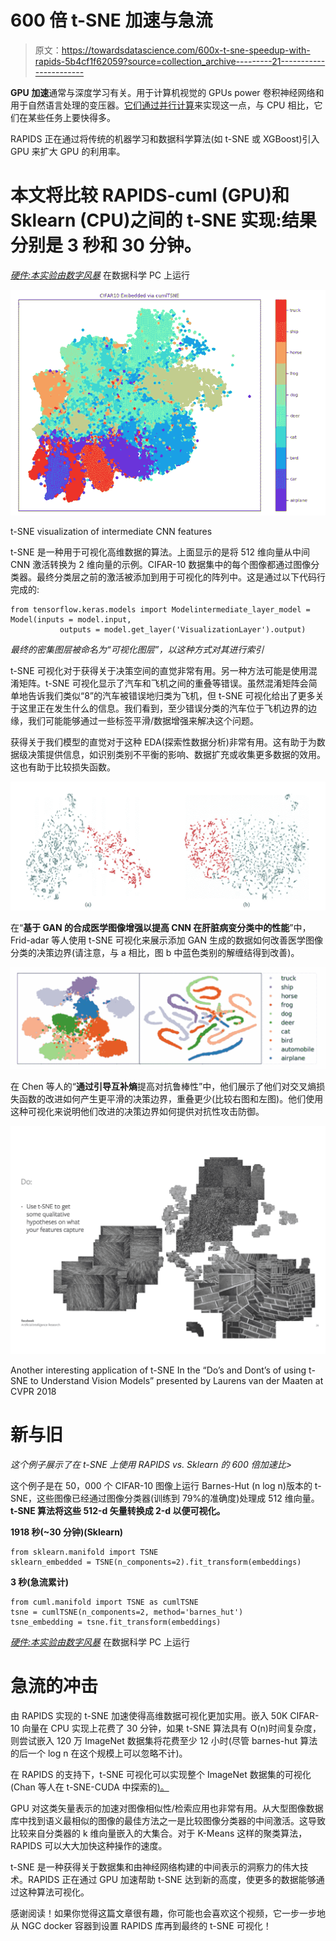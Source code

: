 # 600 倍 t-SNE 加速与急流

> 原文：<https://towardsdatascience.com/600x-t-sne-speedup-with-rapids-5b4cf1f62059?source=collection_archive---------21----------------------->

**GPU 加速**通常与深度学习有关。用于计算机视觉的 GPUs power 卷积神经网络和用于自然语言处理的变压器。[它们通过并行计算](https://www.quora.com/Why-are-GPUs-more-powerful-than-CPUs)来实现这一点，与 CPU 相比，它们在某些任务上要快得多。

RAPIDS 正在通过将传统的机器学习和数据科学算法(如 t-SNE 或 XGBoost)引入 GPU 来扩大 GPU 的利用率。

# 本文将比较 RAPIDS-cuml (GPU)和 Sklearn (CPU)之间的 t-SNE 实现:结果分别是 3 秒和 30 分钟。

[*硬件:本实验由数字风暴*](https://www.digitalstorm.com/nvidia-data-science.asp) 在数据科学 PC 上运行

![](img/ce519aff859546e16f6a833e74956dc2.png)

t-SNE visualization of intermediate CNN features

t-SNE 是一种用于可视化高维数据的算法。上面显示的是将 512 维向量从中间 CNN 激活转换为 2 维向量的示例。CIFAR-10 数据集中的每个图像都通过图像分类器。最终分类层之前的激活被添加到用于可视化的阵列中。这是通过以下代码行完成的:

```
from tensorflow.keras.models import Modelintermediate_layer_model = Model(inputs = model.input, 
           outputs = model.get_layer('VisualizationLayer').output)
```

*最终的密集图层被命名为“可视化图层”，以这种方式对其进行索引*

t-SNE 可视化对于获得关于决策空间的直觉非常有用。另一种方法可能是使用混淆矩阵。t-SNE 可视化显示了汽车和飞机之间的重叠等错误。虽然混淆矩阵会简单地告诉我们类似“8”的汽车被错误地归类为飞机，但 t-SNE 可视化给出了更多关于这里正在发生什么的信息。我们看到，至少错误分类的汽车位于飞机边界的边缘，我们可能能够通过一些标签平滑/数据增强来解决这个问题。

获得关于我们模型的直觉对于这种 EDA(探索性数据分析)非常有用。这有助于为数据级决策提供信息，如识别类别不平衡的影响、数据扩充或收集更多数据的效用。这也有助于比较损失函数。

![](img/a1c81dd74bb718810c05e8444846cfb2.png)

在“**基于 GAN 的合成医学图像增强以提高 CNN 在肝脏病变分类中的性能**”中，Frid-adar 等人使用 t-SNE 可视化来展示添加 GAN 生成的数据如何改善医学图像分类的决策边界(请注意，与 a 相比，图 b 中蓝色类别的解缠结得到改善)。

![](img/c444982d090377b3f7f2d128e7d16a49.png)

在 Chen 等人的“**通过引导互补熵**提高对抗鲁棒性”中，他们展示了他们对交叉熵损失函数的改进如何产生更平滑的决策边界，重叠更少(比较右图和左图)。他们使用这种可视化来说明他们改进的决策边界如何提供对抗性攻击防御。

![](img/a081837fe0b893f85cf766e7681efa09.png)

Another interesting application of t-SNE In the “Do’s and Dont’s of using t-SNE to Understand Vision Models” presented by Laurens van der Maaten at CVPR 2018

# 新与旧

*这个例子展示了在 t-SNE 上使用 RAPIDS vs. Sklearn 的 600 倍加速比>*

这个例子是在 50，000 个 CIFAR-10 图像上运行 Barnes-Hut (n log n)版本的 t-SNE，这些图像已经通过图像分类器(训练到 79%的准确度)处理成 512 维向量。**t-SNE 算法将这些 512-d 矢量转换成 2-d 以便可视化。**

**1918 秒(~30 分钟)(Sklearn)**

```
from sklearn.manifold import TSNE
sklearn_embedded = TSNE(n_components=2).fit_transform(embeddings)
```

**3 秒(急流累计)**

```
from cuml.manifold import TSNE as cumlTSNE
tsne = cumlTSNE(n_components=2, method='barnes_hut')
tsne_embedding = tsne.fit_transform(embeddings)
```

[*硬件:本实验由数字风暴*](https://www.digitalstorm.com/nvidia-data-science.asp) 在数据科学 PC 上运行

# 急流的冲击

由 RAPIDS 实现的 t-SNE 加速使得高维数据可视化更加实用。嵌入 50K CIFAR-10 向量在 CPU 实现上花费了 30 分钟，如果 t-SNE 算法具有 O(n)时间复杂度，则尝试嵌入 120 万 ImageNet 数据集将花费至少 12 小时(尽管 barnes-hut 算法的后一个 log n 在这个规模上可以忽略不计)。

在 RAPIDS 的支持下，t-SNE 可视化可以实现整个 ImageNet 数据集的可视化(Chan 等人在 t-SNE-CUDA 中探索的[)。](https://arxiv.org/abs/1807.11824)

GPU 对这类矢量表示的加速对图像相似性/检索应用也非常有用。从大型图像数据库中找到语义最相似的图像的最佳方法之一是比较图像分类器的中间激活。这导致比较来自分类器的 k 维向量嵌入的大集合。对于 K-Means 这样的聚类算法，RAPIDS 可以大大加快这种操作的速度。

t-SNE 是一种获得关于数据集和由神经网络构建的中间表示的洞察力的伟大技术。RAPIDS 正在通过 GPU 加速帮助 t-SNE 达到新的高度，使更多的数据能够通过这种算法可视化。

感谢阅读！如果你觉得这篇文章很有趣，你可能也会喜欢这个视频，它一步一步地从 NGC docker 容器到设置 RAPIDS 库再到最终的 t-SNE 可视化！